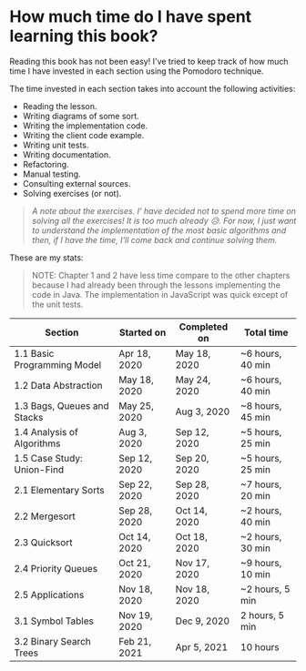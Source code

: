 # How much time do I have spent learning this book?

Reading this book has not been easy! I've tried to keep track of how much time I have invested in each section using the Pomodoro technique.

The time invested in each section takes into account the following activities:

- Reading the lesson.
- Writing diagrams of some sort.
- Writing the implementation code.
- Writing the client code example.
- Writing unit tests.
- Writing documentation.
- Refactoring.
- Manual testing.
- Consulting external sources.
- Solving exercises (or not).

> _A note about the exercises. I' have decided not to spend more time on solving all the exercises! It is too much already 😥. For now, I just want to understand the implementation of the most basic algorithms and then, if I have the time, I'll come back and continue solving them._

These are my stats:

> NOTE: Chapter 1 and 2 have less time compare to the other chapters because I had already been through the lessons implementing the code in Java. The implementation in JavaScript was quick except of the unit tests.

| Section                     | Started on   | Completed on | Total time       |
|-----------------------------|--------------|--------------|------------------|
| 1.1 Basic Programming Model | Apr 18, 2020 | May 18, 2020 | ~6 hours, 40 min |
| 1.2 Data Abstraction        | May 18, 2020 | May 24, 2020 | ~6 hours, 40 min |
| 1.3 Bags, Queues and Stacks | May 25, 2020 | Aug 3, 2020  | ~8 hours, 45 min |
| 1.4 Analysis of Algorithms  | Aug 3, 2020  | Sep 12, 2020 | ~5 hours, 25 min |
| 1.5 Case Study: Union-Find  | Sep 12, 2020 | Sep 20, 2020 | ~5 hours, 25 min |
| 2.1 Elementary Sorts        | Sep 22, 2020 | Sep 28, 2020 | ~7 hours, 20 min |
| 2.2 Mergesort               | Sep 28, 2020 | Oct 14, 2020 | ~2 hours, 40 min |
| 2.3 Quicksort               | Oct 14, 2020 | Oct 18, 2020 | ~2 hours, 30 min |
| 2.4 Priority Queues         | Oct 21, 2020 | Nov 17, 2020 | ~9 hours, 10 min |
| 2.5 Applications            | Nov 18, 2020 | Nov 18, 2020 | ~2 hours, 5 min  |
| 3.1 Symbol Tables           | Nov 19, 2020 | Dec 9, 2020  | 2 hours, 5 min   |
| 3.2 Binary Search Trees     | Feb 21, 2021 | Apr 5, 2021  | 10 hours         |
